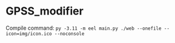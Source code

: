 # GPSS_modifier
Compile command: `py -3.11 -m eel main.py ./web --onefile --icon=img/icon.ico --noconsole 
`
